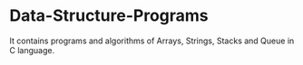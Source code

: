 # Data-Structure-Programs
It contains programs and algorithms of Arrays, Strings, Stacks and Queue in C language.
